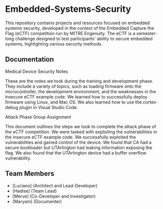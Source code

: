# Embedded-Systems-Security
This repository contains projects and resources focused on embedded systems security, developed in the context of the Embedded Capture the Flag (eCTF) competition run by MITRE Engenuity. The eCTF is a semester-long challenge designed to test participants' ability to secure embedded systems, highlighting various security methods.


## Documentation
 Medical Device Security Notes

 These are the notes we took during the training and development phase. They include a variety of topics, such as loading firmware onto the microcontroller, the development environment, and the weaknesses in the insecure eCTF example code. We learned how to successfully deploy firmware using Linux, and Mac OS. We also learned how to use the cortex-debug plugin in Visual Studio Code. 

Attack Phase Group Assignment

This document outlines the steps we took to complete the attack phase of the eCTF competition. We were tasked with exploiting the vulnerabilities in the insecure eCTF example code. We successfully exploited the vulnerabilities and gained control of the device. We found that CA had a secure bootloader but UTArlington had leaking information exposing the flag. We also found that the UTArlington device had a buffer overflow vulnerability.

## Team Members
- [Luciano] (Architect and Lead-Developer)
- [Hadise] (Team Lead)
- [Merve] (Co-Developer and Investigator)
- [Maryam] (Documenter)

